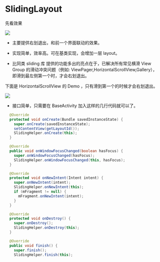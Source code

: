 # SlidingLayout

先看效果

![](https://raw.githubusercontent.com/liuxv/SlidingLayout/master/package/demo/sliding.gif)

* 主要提供右划退出，和前一个界面联动的效果。

* 实现简单，效率高。可在基类实现，会增加一层 layout。

* 比同类 sliding 库 提供的功能多出的亮点在于，已解决所有常见横滑 View Group 的滑动冲突问题（例如: ViewPager,HorizontalScrollView,Gallery），即滑到最左侧第一个时，才会右划退出。


下面是 HorizontalScrollView 的 Demo ，只有滑到第一个的时候才会右划退出。

![](https://raw.githubusercontent.com/liuxv/SlidingLayout/master/package/demo/horizontal.gif)


* 接口简单，只需要在 BaseActivity 加入这样的几行代码就可以了。

```java
  @Override
  protected void onCreate(Bundle savedInstanceState) {
    super.onCreate(savedInstanceState);
    setContentView(getLayoutId());
    SlidingHelper.onCreate(this);
  }

  @Override
  public void onWindowFocusChanged(boolean hasFocus) {
    super.onWindowFocusChanged(hasFocus);
    SlidingHelper.onWindowFocusChanged(this, hasFocus);
  }

  @Override
  protected void onNewIntent(Intent intent) {
    super.onNewIntent(intent);
    SlidingHelper.onNewIntent(this);
    if (mFragment != null) {
      mFragment.onNewIntent(intent);
    }
  }

  @Override
  protected void onDestroy() {
    super.onDestroy();
    SlidingHelper.onDestroy(this);
  }

  @Override
  public void finish() {
    super.finish();
    SlidingHelper.finish(this);
```
